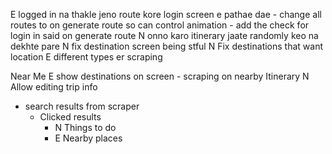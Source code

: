 E logged in na thakle jeno route kore login screen e pathae dae
    - change all routes to on generate route so can control animation
    - add the check for login in said on generate route
N onno karo itinerary jaate randomly keo na dekhte pare
N fix destination screen being stful
N Fix destinations that want location
E different types er scraping

Near Me
	E show destinations on screen
        - scraping on nearby
Itinerary
    N Allow editing trip info

- search results from scraper
  - Clicked results
    - N Things to do
    - E Nearby places